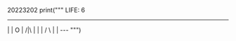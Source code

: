 20223202
print("""
    LIFE: 6
   _________
   |      \|
   O       |
  /|\\      | 
   |       |
  / \\      |
           |
          ---
""")
